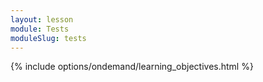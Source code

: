 ```yaml
---
layout: lesson
module: Tests
moduleSlug: tests
---
```

{% include options/ondemand/learning_objectives.html %}
